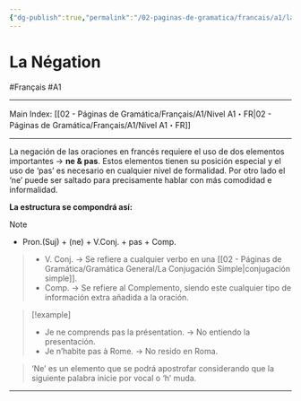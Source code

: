 ```yaml
---
{"dg-publish":true,"permalink":"/02-paginas-de-gramatica/francais/a1/la-negation/"}
---
```


# La Négation
#Français #A1
___
Main Index: [[02 - Páginas de Gramática/Français/A1/Nivel A1・FR\|02 - Páginas de Gramática/Français/A1/Nivel A1・FR]]
___
La negación de las oraciones en francés requiere el uso de dos elementos importantes → **ne & pas**. Estos elementos tienen su posición especial y el uso de ‘pas’ es necesario en cualquier nivel de formalidad. Por otro lado el ‘ne’ puede ser saltado para precisamente hablar con más comodidad e informalidad.

**La estructura se compondrá así:**
> [!NOTE] 
> - Pron.(Suj) + (ne) + V.Conj. + pas + Comp.

> - V. Conj. → Se refiere a cualquier verbo en una [[02 - Páginas de Gramática/Gramática General/La Conjugación Simple\|conjugación simple]].
> - Comp. → Se refiere al Complemento, siendo este cualquier tipo de información extra añadida a la oración.


> [!example] 
> - Je ne comprends pas la présentation. → No entiendo la presentación.
> - Je n’habite pas à Rome. → No resido en Roma.

> ‘Ne’ es un elemento que se podrá apostrofar considerando que la siguiente palabra inicie por vocal o ‘h’ muda.
___
